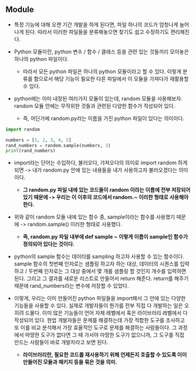 ## Module
- 특정 기능에 대해 오랜 기간 개발을 하게 된다면, 파일 하나의 코드가 엄청나게 늘어나게 된다. 따라서 이러한 파일들을 분류해놓으면 찾기도 쉽고 수정하기도 편리해진다.
- Python 모듈이란, python 변수 / 함수 / 클래스 등을 관련 있는 것들끼리 모아놓은 하나의 python 파일이다.
  - 따라서 모든 python 파일은 하나의 python 모듈이라고 할 수 있다. 이렇게 분류를 함으로서 해당 기능이 필요한 다른 파일에서 이 모듈을 가져다가 재활용할 수 있다.

- python에는 이미 내장된 여러가지 모듈이 있는데, random 모듈을 사용해보자. random 모듈 안에는 무작위한 것들과 관련된 다양한 함수가 작성되어 있다.
  - 즉, 어딘가에 random.py라는 이름을 가진 python 파일이 있다는 의미이다.

```python
import random

numbers = [1, 2, 3, 4, 5]
rand_numbers = random.sample(numbers, 3)
print(rand_numbers)
```

- import라는 단어는 수입하다, 불러오다, 가져오다의 의미로 import random 하게 되면 -> 내가 random.py 안에 있는 내용들을 내가 사용하고자 불러오겠다는 의미이다.
  - **그 random.py 파일 내에 있는 코드들이 random 이라는 이름에 전부 저장되어 있기 때문에 -> 우리는 이 이후의 코드에서 random.~ 이러한 형태로 사용해야 한다.**

- 위와 같이 random 모듈 내에 있는 함수 중, sample이라는 함수를 사용했기 때문에 -> random.sample() 이러한 형태로 사용했다.
  - **즉, random.py 파일 내부에 def sample ~ 이렇게 이름이 sample인 함수가 정의되어 있다는 것이다.**

- python의 sample 함수는 데이터를 sampling 하고자 사용할 수 있는 함수이다. sample 함수의 첫번째 인자로는 샘플링 하고자 하는 대상, 데이터의 시퀀스를 입력하고 / 두번째 인자로는 그 대상 중에서 몇 개를 샘플링 할 것인지 개수를 입력하면 된다. 그리고 그 결과를 새로운 리스트로 만들어서 return 해준다. return를 해주기 때문에 rand_numbers라는 변수에 저장할 수 있었다.

- 이렇게, 우리는 이미 만들어진 python 파일들을 import해서 그 안에 있는 다양한 기능들을 사용할 수 있다. 실제로 개발자들이 뭔가를 전부 직접 다 개발하는 일은 오히려 드물다. 이미 많은 기능들이 언어 자체 레벨에서 혹은 라이브러리 레벨에서 다 작성되어 있다. 현업 개발자들은 문제를 해결하는데 가장 적합한 도구를 조사하고 또 이를 비교 분석해서 가장 효율적인 도구로 문제를 해결하는 사람들이다. 그 과정에서 마땅한 도구가 없다면 그 때 가서야 마땅한 도구가 없으니까, 그 도구를 직접 만드는 사람들이 바로 개발자라고 보면 된다.
  - **라이브러리란, 필요한 코드를 재사용하기 위해 언제든지 호출할 수 있도록 이미 만들어진 모듈과 패키지 등을 묶은 것을 의미.**
